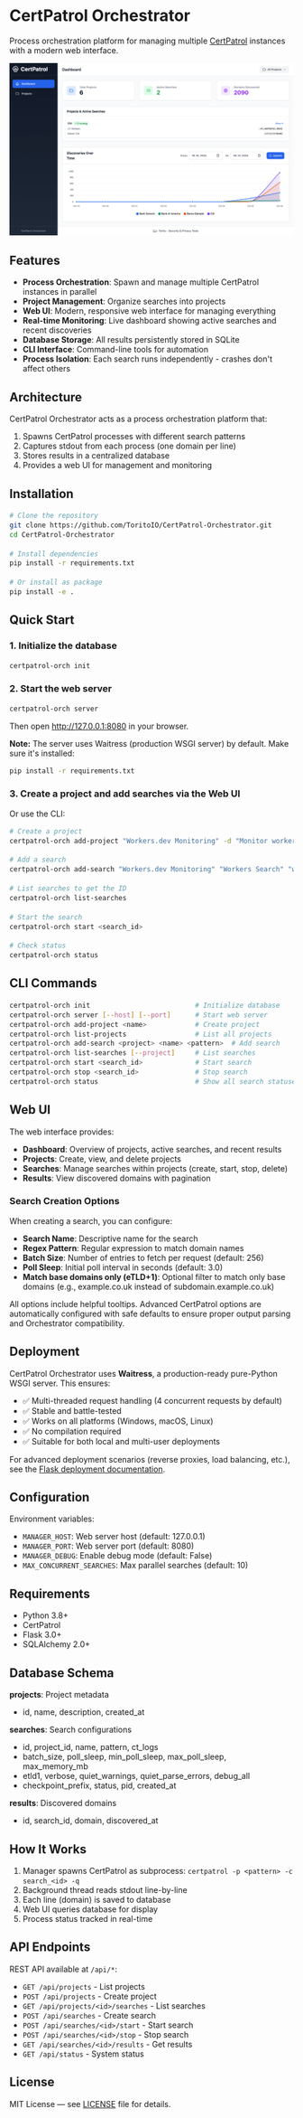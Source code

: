 # CertPatrol Orchestrator

Process orchestration platform for managing multiple [CertPatrol](https://github.com/ToritoIO/CertPatrol) instances with a modern web interface.

![CertPatrol Orchestrator](https://raw.githubusercontent.com/ToritoIO/CertPatrol-Orchestrator/main/manager/web/static/images/dashboard.png)

## Features

- **Process Orchestration**: Spawn and manage multiple CertPatrol instances in parallel
- **Project Management**: Organize searches into projects
- **Web UI**: Modern, responsive web interface for managing everything
- **Real-time Monitoring**: Live dashboard showing active searches and recent discoveries
- **Database Storage**: All results persistently stored in SQLite
- **CLI Interface**: Command-line tools for automation
- **Process Isolation**: Each search runs independently - crashes don't affect others

## Architecture

CertPatrol Orchestrator acts as a process orchestration platform that:
1. Spawns CertPatrol processes with different search patterns
2. Captures stdout from each process (one domain per line)
3. Stores results in a centralized database
4. Provides a web UI for management and monitoring

## Installation

```bash
# Clone the repository
git clone https://github.com/ToritoIO/CertPatrol-Orchestrator.git
cd CertPatrol-Orchestrator

# Install dependencies
pip install -r requirements.txt

# Or install as package
pip install -e .
```

## Quick Start

### 1. Initialize the database
```bash
certpatrol-orch init
```

### 2. Start the web server

```bash
certpatrol-orch server
```

Then open http://127.0.0.1:8080 in your browser.

**Note:** The server uses Waitress (production WSGI server) by default. Make sure it's installed:
```bash
pip install -r requirements.txt
```

### 3. Create a project and add searches via the Web UI

Or use the CLI:

```bash
# Create a project
certpatrol-orch add-project "Workers.dev Monitoring" -d "Monitor workers.dev domains"

# Add a search
certpatrol-orch add-search "Workers.dev Monitoring" "Workers Search" "workers\\.dev$"

# List searches to get the ID
certpatrol-orch list-searches

# Start the search
certpatrol-orch start <search_id>

# Check status
certpatrol-orch status
```

## CLI Commands

```bash
certpatrol-orch init                          # Initialize database
certpatrol-orch server [--host] [--port]      # Start web server
certpatrol-orch add-project <name>            # Create project
certpatrol-orch list-projects                 # List all projects
certpatrol-orch add-search <project> <name> <pattern>  # Add search
certpatrol-orch list-searches [--project]     # List searches
certpatrol-orch start <search_id>             # Start search
certpatrol-orch stop <search_id>              # Stop search
certpatrol-orch status                        # Show all search statuses
```

## Web UI

The web interface provides:

- **Dashboard**: Overview of projects, active searches, and recent results
- **Projects**: Create, view, and delete projects
- **Searches**: Manage searches within projects (create, start, stop, delete)
- **Results**: View discovered domains with pagination

### Search Creation Options

When creating a search, you can configure:

- **Search Name**: Descriptive name for the search
- **Regex Pattern**: Regular expression to match domain names
- **Batch Size**: Number of entries to fetch per request (default: 256)
- **Poll Sleep**: Initial poll interval in seconds (default: 3.0)
- **Match base domains only (eTLD+1)**: Optional filter to match only base domains (e.g., example.co.uk instead of subdomain.example.co.uk)

All options include helpful tooltips. Advanced CertPatrol options are automatically configured with safe defaults to ensure proper output parsing and Orchestrator compatibility.

## Deployment

CertPatrol Orchestrator uses **Waitress**, a production-ready pure-Python WSGI server. This ensures:
- ✅ Multi-threaded request handling (4 concurrent requests by default)
- ✅ Stable and battle-tested
- ✅ Works on all platforms (Windows, macOS, Linux)
- ✅ No compilation required
- ✅ Suitable for both local and multi-user deployments

For advanced deployment scenarios (reverse proxies, load balancing, etc.), see the [Flask deployment documentation](https://flask.palletsprojects.com/en/stable/deploying/).

## Configuration

Environment variables:

- `MANAGER_HOST`: Web server host (default: 127.0.0.1)
- `MANAGER_PORT`: Web server port (default: 8080)
- `MANAGER_DEBUG`: Enable debug mode (default: False)
- `MAX_CONCURRENT_SEARCHES`: Max parallel searches (default: 10)

## Requirements

- Python 3.8+
- CertPatrol
- Flask 3.0+
- SQLAlchemy 2.0+

## Database Schema

**projects**: Project metadata
- id, name, description, created_at

**searches**: Search configurations
- id, project_id, name, pattern, ct_logs
- batch_size, poll_sleep, min_poll_sleep, max_poll_sleep, max_memory_mb
- etld1, verbose, quiet_warnings, quiet_parse_errors, debug_all
- checkpoint_prefix, status, pid, created_at

**results**: Discovered domains
- id, search_id, domain, discovered_at

## How It Works

1. Manager spawns CertPatrol as subprocess: `certpatrol -p <pattern> -c search_<id> -q`
2. Background thread reads stdout line-by-line
3. Each line (domain) is saved to database
4. Web UI queries database for display
5. Process status tracked in real-time

## API Endpoints

REST API available at `/api/*`:

- `GET /api/projects` - List projects
- `POST /api/projects` - Create project
- `GET /api/projects/<id>/searches` - List searches
- `POST /api/searches` - Create search
- `POST /api/searches/<id>/start` - Start search
- `POST /api/searches/<id>/stop` - Stop search
- `GET /api/searches/<id>/results` - Get results
- `GET /api/status` - System status

## License

MIT License — see [LICENSE](https://github.com/ToritoIO/CertPatrol-Orchestrator/blob/main/LICENSE) file for details.
